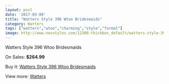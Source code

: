 ```yaml
---
layout: post
date: '2017-03-09'
title: "Watters Style 396 Wtoo Bridesmaids"
category: Watters
tags: ["watters","wtoo","charming","style","formal"]
image: http://www.novstyles.com/12308-thickbox_default/watters-style-396-wtoo-bridesmaids.jpg
---
```

Watters Style 396 Wtoo Bridesmaids

On Sales: **$264.99**
<a href="https://www.novstyles.com/en/watters/9013-watters-style-396-wtoo-bridesmaids.html"><amp-img layout="responsive" width="600" height="600" src="//www.novstyles.com/12308-thickbox_default/watters-style-396-wtoo-bridesmaids.jpg" alt="Watters Style 396 Wtoo Bridesmaids 0" /></a>
<a href="https://www.novstyles.com/en/watters/9013-watters-style-396-wtoo-bridesmaids.html"><amp-img layout="responsive" width="600" height="600" src="//www.novstyles.com/12309-thickbox_default/watters-style-396-wtoo-bridesmaids.jpg" alt="Watters Style 396 Wtoo Bridesmaids 1" /></a>

Buy it: [Watters Style 396 Wtoo Bridesmaids](https://www.novstyles.com/en/watters/9013-watters-style-396-wtoo-bridesmaids.html "Watters Style 396 Wtoo Bridesmaids")

View more: [Watters](https://www.novstyles.com/en/55-watters "Watters")